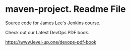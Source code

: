 # maven-project. Readme File
Source code for James Lee's Jenkins course.

Check out our Latest DevOps PDF book.

https://www.level-up.one/devops-pdf-book
